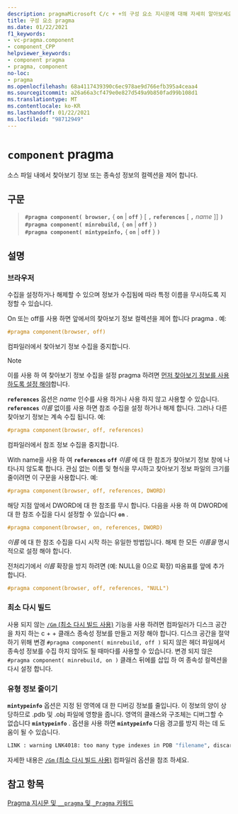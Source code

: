 ```yaml
---
description: pragmaMicrosoft C/c + +의 구성 요소 지시문에 대해 자세히 알아보세요.
title: 구성 요소 pragma
ms.date: 01/22/2021
f1_keywords:
- vc-pragma.component
- component_CPP
helpviewer_keywords:
- component pragma
- pragma, component
no-loc:
- pragma
ms.openlocfilehash: 68a4117439390c6ec978ae9d766efb395a4ceaa4
ms.sourcegitcommit: a26a66a3cf479e0e827d549a9b850fad99b108d1
ms.translationtype: MT
ms.contentlocale: ko-KR
ms.lasthandoff: 01/22/2021
ms.locfileid: "98712949"
---
```

# <a name="component-no-locpragma"></a>`component` pragma

소스 파일 내에서 찾아보기 정보 또는 종속성 정보의 컬렉션을 제어 합니다.

## <a name="syntax"></a>구문

> **`#pragma component( browser,`** { **`on`** \| **`off`** } \[ **`,`** **`references`** \[ **`,`** *name* ]] **`)`** \
> **`#pragma component( minrebuild,`** { **`on`** \| **`off`** } **`)`** \
> **`#pragma component( mintypeinfo,`** { **`on`** \| **`off`** } **`)`**

## <a name="remarks"></a>설명

### <a name="browser"></a>브라우저

수집을 설정하거나 해제할 수 있으며 정보가 수집됨에 따라 특정 이름을 무시하도록 지정할 수 있습니다.

On 또는 off를 사용 하면 앞에서의 찾아보기 정보 컬렉션을 제어 합니다 pragma . 예:

```cpp
#pragma component(browser, off)
```

컴파일러에서 찾아보기 정보 수집을 중지합니다.

> [!NOTE]
> 이를 사용 하 여 찾아보기 정보 수집을 설정 pragma 하려면 [먼저 찾아보기 정보를 사용 하도록 설정 해야](../build/reference/building-browse-information-files-overview.md)합니다.

**`references`** 옵션은 *name* 인수를 사용 하거나 사용 하지 않고 사용할 수 있습니다. **`references`** *이름* 없이를 사용 하면 참조 수집을 설정 하거나 해제 합니다. 그러나 다른 찾아보기 정보는 계속 수집 됩니다. 예:

```cpp
#pragma component(browser, off, references)
```

컴파일러에서 참조 정보 수집을 중지합니다.

With name을 사용 하 여 **`references`**  **`off`** *이름* 에 대 한 참조가 찾아보기 정보 창에 나타나지 않도록 합니다. 관심 없는 이름 및 형식을 무시하고 찾아보기 정보 파일의 크기를 줄이려면 이 구문을 사용합니다. 예:

```cpp
#pragma component(browser, off, references, DWORD)
```

해당 지점 앞에서 DWORD에 대 한 참조를 무시 합니다. 다음을 사용 하 여 DWORD에 대 한 참조 수집을 다시 설정할 수 있습니다 **`on`** .

```cpp
#pragma component(browser, on, references, DWORD)
```

*이름* 에 대 한 참조 수집을 다시 시작 하는 유일한 방법입니다. 해제 한 모든 *이름을* 명시적으로 설정 해야 합니다.

전처리기에서 *이름* 확장을 방지 하려면 (예: NULL을 0으로 확장) 따옴표를 앞에 추가 합니다.

```cpp
#pragma component(browser, off, references, "NULL")
```

### <a name="minimal-rebuild"></a>최소 다시 빌드

사용 되지 않는 [ `/Gm` (최소 다시 빌드 사용)](../build/reference/gm-enable-minimal-rebuild.md) 기능을 사용 하려면 컴파일러가 디스크 공간을 차지 하는 c + + 클래스 종속성 정보를 만들고 저장 해야 합니다. 디스크 공간을 절약 하기 위해 변경 `#pragma component( minrebuild, off )` 되지 않은 헤더 파일에서 종속성 정보를 수집 하지 않아도 될 때마다를 사용할 수 있습니다. 변경 되지 않은 `#pragma component( minrebuild, on )` 클래스 뒤에를 삽입 하 여 종속성 컬렉션을 다시 설정 합니다.

### <a name="reduce-type-information"></a>유형 정보 줄이기

**`mintypeinfo`** 옵션은 지정 된 영역에 대 한 디버깅 정보를 줄입니다. 이 정보의 양이 상당하므로 .pdb 및 .obj 파일에 영향을 줍니다. 영역의 클래스와 구조체는 디버그할 수 없습니다 **`mintypeinfo`** . 옵션을 사용 하면 **`mintypeinfo`** 다음 경고를 방지 하는 데 도움이 될 수 있습니다.

```cmd
LINK : warning LNK4018: too many type indexes in PDB "filename", discarding subsequent type information
```

자세한 내용은 [ `/Gm` (최소 다시 빌드 사용)](../build/reference/gm-enable-minimal-rebuild.md) 컴파일러 옵션을 참조 하세요.

## <a name="see-also"></a>참고 항목

[Pragma 지시문 및 `__pragma` 및 `_Pragma` 키워드](./pragma-directives-and-the-pragma-keyword.md)
